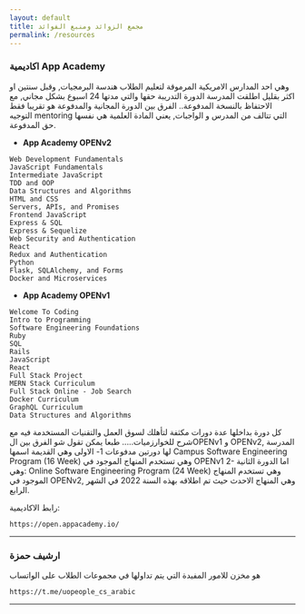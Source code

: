 ```yaml
---
layout: default
title: مجمع الزوائد ومنبع الفوائد
permalink: /resources
---
```


### اكاديمية App Academy

وهي احد المدارس الامريكية المرموقة لتعليم الطلاب هندسة البرمجيات, وقبل سنتين او اكثر بقليل اطلقت المدرسة الدورة التدريبة حقها والتي مدتها 24 اسبوع بشكل مجاني, مع الاحتفاظ بالنسخة المدفوعة..
الفرق بين الدورة المجانية والمدفوعة هو تقريبا فقط التوجيه mentoring التي تتالف من المدرس و الواجبات, يعني المادة العلمية هي نفسها حق المدفوعة.

- **App Academy OPENv2**
```
Web Development Fundamentals
JavaScript Fundamentals
Intermediate JavaScript
TDD and OOP
Data Structures and Algorithms
HTML and CSS
Servers, APIs, and Promises
Frontend JavaScript
Express & SQL
Express & Sequelize
Web Security and Authentication
React
Redux and Authentication
Python
Flask, SQLAlchemy, and Forms
Docker and Microservices
```
- **App Academy OPENv1**

```
Welcome To Coding
Intro to Programming
Software Engineering Foundations
Ruby
SQL
Rails
JavaScript
React
Full Stack Project
MERN Stack Curriculum
Full Stack Online - Job Search
Docker Curriculum
GraphQL Curriculum
Data Structures and Algorithms
```
  كل دورة بداخلها عدة دورات مكثفة لتأهلك لسوق العمل والتقنيات المستخدمة فيه مع شرح للخوارزميات.....
  طبعا يمكن تقول شو الفرق بين الOPENv1 و OPENv2, المدرسة لها دورتين مدفوعات 
  1- الاولى وهي القديمة اسمها 
  Campus Software Engineering Program (16 Week)
  وهي تستخدم المنهاج الموجود في OPENv1
  2- اما الدورة الثانية وهي:
  Online Software Engineering Program (24 Week)
  وهي تستخدم المنهاج الموجود في OPENv2, وهي المنهاج الاحدث حيث تم اطلاقه بهذه السنة 2022 في الشهر الرابع.

رابط الاكاديمية:
```
https://open.appacademy.io/
```

---

### ارشيف حمزة

هو مخزن للامور المفيدة التي يتم تداولها في مجموعات الطلاب على الواتساب

```
https://t.me/uopeople_cs_arabic
```

---

